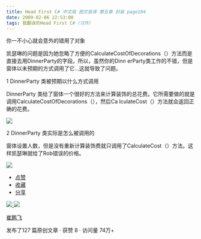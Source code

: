 ```yaml
---
title: Head First C# 中文版 图文皆译 第五章 封装 page184
date: 2009-02-06 22:53:00
tags: 我翻译的Head First C#（习作）
---
```

你一不小心就会意外的错用了对象

凯瑟琳的问题是因为她忽略了方便的CalculateCostOfDecorations（）方法而是直接去用DinnerParty的字段。所以，虽然你的Dinn
erParty类工作的不错，但是窗体以未预期的方式调用了它...这就导致了问题。

1 DinnerParty  类被预期以什么方式调用

DinnerParty  类给了窗体一个很好的方法来计算装饰的总花费。它所需要做的就是调用CalculateCostOfDecorations（），然后Ca
lculateCost（）方法就会返回正确的花费。

![](https://p-blog.csdn.net/images/p_blog_csdn_net/cuipengfei1/EntryImages/20090206/%E6%88%AA%E5%9B%BE04.jpg)

2 DinnerParty  类实际是怎么被调用的

窗体设置人数，但是没有重新计算装饰费就只调用了CalculateCost（）方法。这样凯瑟琳就给了Rob错误的价格。

![](https://p-blog.csdn.net/images/p_blog_csdn_net/cuipengfei1/EntryImages/20090206/%E6%88%AA%E5%9B%BE05.jpg)

  * [ 点赞  ](javascript:;)
  * [ 收藏  ](javascript:;)
  * [ 分享 ](javascript:;)

[ ![](https://profile.csdnimg.cn/5/2/5/3_cuipengfei1)
![](https://g.csdnimg.cn/static/user-reg-year/1x/11.png)
](https://blog.csdn.net/cuipengfei1)

[ 崔鹏飞 ](https://blog.csdn.net/cuipengfei1)

发布了127 篇原创文章  ·  获赞 8  ·  访问量 74万+

